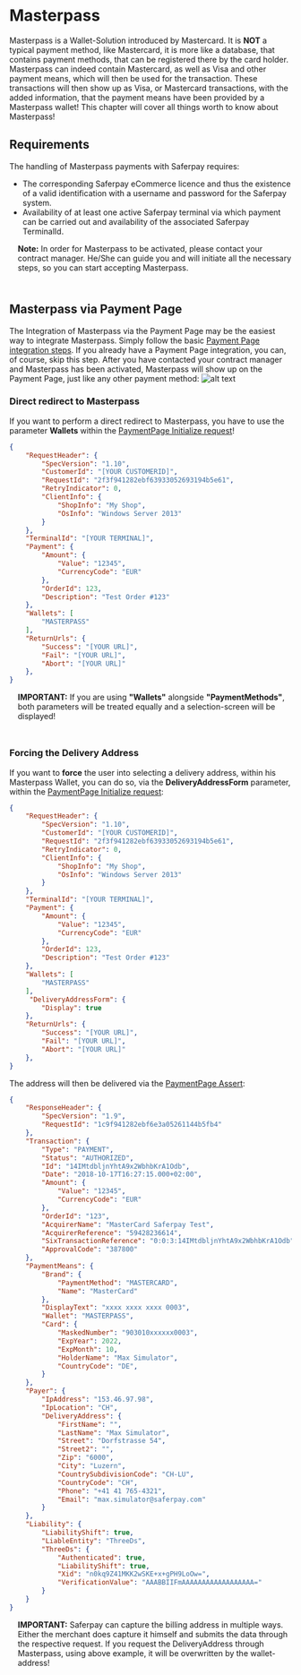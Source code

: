 # Masterpass

Masterpass is a Wallet-Solution introduced by Mastercard.
It is **NOT** a typical payment method, like Mastercard, it is more like a database, that contains payment methods, that can be registered there by the card holder.
Masterpass can indeed contain Mastercard, as well as Visa and other payment means, which will then be used for the transaction. These transactions will then show up as Visa, or Mastercard transactions, with the added information, that the payment means have been provided by a Masterpass wallet!
This chapter will cover all things worth to know about Masterpass!

## <a name="mp-req"></a> Requirements

The handling of Masterpass payments with Saferpay requires:

* The corresponding Saferpay eCommerce licence and thus the existence of a valid identification with a username and password for the Saferpay system.
* Availability of at least one active Saferpay terminal via which payment can be carried out and availability of the associated Saferpay TerminalId.

<div class="info" style="min-height: 75px;">
  <span class="glyphicon glyphicon-info-sign" style="color: rgb(110, 199, 215);font-size: 55px;height: 75px;float: left;margin-right: 15px;margin-top: 0px;"></span>
  <p><strong>Note:</strong> In order for Masterpass to be activated, please contact your contract manager. He/She can guide you and will initiate all the necessary steps, so you can start accepting Masterpass.</p>
</div>

## <a name="mp-pp"></a> Masterpass via Payment Page

The Integration of Masterpass via the Payment Page may be the easiest way to integrate Masterpass.
Simply follow the basic [Payment Page integration steps](Integration_PP.html). If you already have a Payment Page integration, you can, of course, skip this step. After you have contacted your contract manager and Masterpass has been activated, Masterpass will show up on the Payment Page, just like any other payment method:
![alt text](https://raw.githubusercontent.com/saferpay/sndbx/master/images/MasterpassPPage.PNG "Masterpass Payment Page")

### Direct redirect to Masterpass

If you want to perform a direct redirect to Masterpass, you have to use the parameter **Wallets** within the [PaymentPage Initialize request](https://saferpay.github.io/jsonapi/#Payment_v1_PaymentPage_Initialize)!

```json 
{
    "RequestHeader": {
        "SpecVersion": "1.10",
        "CustomerId": "[YOUR CUSTOMERID]",
        "RequestId": "2f3f941282ebf63933052693194b5e61",
        "RetryIndicator": 0,
        "ClientInfo": {
            "ShopInfo": "My Shop",
            "OsInfo": "Windows Server 2013"
        }
    },
    "TerminalId": "[YOUR TERMINAL]",
    "Payment": {
        "Amount": {
            "Value": "12345",
            "CurrencyCode": "EUR"
        },
        "OrderId": 123,
        "Description": "Test Order #123"
    },
    "Wallets": [
        "MASTERPASS"
    ],
    "ReturnUrls": {
        "Success": "[YOUR URL]",
        "Fail": "[YOUR URL]",
        "Abort": "[YOUR URL]"
    },
}

```

<div class="info" style="min-height: 75px;">
  <span class="glyphicon glyphicon-info-sign" style="color: rgb(110, 199, 215);font-size: 55px;height: 75px;float: left;margin-right: 15px;margin-top: 0px;"></span>
  <p><strong>IMPORTANT:</strong> If you are using <strong>"Wallets"</strong> alongside <strong>"PaymentMethods"</strong>, both parameters will be treated equally and a selection-screen will be displayed!</p>
</div>



### Forcing the Delivery Address

If you want to **force** the user into selecting a delivery address, within his Masterpass Wallet, you can do so, via the **DeliveryAddressForm** parameter, within the [PaymentPage Initialize request](https://saferpay.github.io/jsonapi/#Payment_v1_PaymentPage_Initialize):

```json 
{
    "RequestHeader": {
        "SpecVersion": "1.10",
        "CustomerId": "[YOUR CUSTOMERID]",
        "RequestId": "2f3f941282ebf63933052693194b5e61",
        "RetryIndicator": 0,
        "ClientInfo": {
            "ShopInfo": "My Shop",
            "OsInfo": "Windows Server 2013"
        }
    },
    "TerminalId": "[YOUR TERMINAL]",
    "Payment": {
        "Amount": {
            "Value": "12345",
            "CurrencyCode": "EUR"
        },
        "OrderId": 123,
        "Description": "Test Order #123"
    },
    "Wallets": [
        "MASTERPASS"
    ],
     "DeliveryAddressForm": {
        "Display": true
    },
    "ReturnUrls": {
        "Success": "[YOUR URL]",
        "Fail": "[YOUR URL]",
        "Abort": "[YOUR URL]"
    },
}

```

The address will then be delivered via the [PaymentPage Assert](https://saferpay.github.io/jsonapi/#Payment_v1_PaymentPage_Assert):

```json 
{
    "ResponseHeader": {
        "SpecVersion": "1.9",
        "RequestId": "1c9f941282ebf6e3a05261144b5fb4"
    },
    "Transaction": {
        "Type": "PAYMENT",
        "Status": "AUTHORIZED",
        "Id": "14IMtdbljnYhtA9x2WbhbKrA1Odb",
        "Date": "2018-10-17T16:27:15.000+02:00",
        "Amount": {
            "Value": "12345",
            "CurrencyCode": "EUR"
        },
        "OrderId": "123",
        "AcquirerName": "MasterCard Saferpay Test",
        "AcquirerReference": "59428236614",
        "SixTransactionReference": "0:0:3:14IMtdbljnYhtA9x2WbhbKrA1Odb",
        "ApprovalCode": "387800"
    },
    "PaymentMeans": {
        "Brand": {
            "PaymentMethod": "MASTERCARD",
            "Name": "MasterCard"
        },
        "DisplayText": "xxxx xxxx xxxx 0003",
        "Wallet": "MASTERPASS",
        "Card": {
            "MaskedNumber": "903010xxxxxx0003",
            "ExpYear": 2022,
            "ExpMonth": 10,
            "HolderName": "Max Simulator",
            "CountryCode": "DE",
        }
    },
    "Payer": {
        "IpAddress": "153.46.97.98",
        "IpLocation": "CH",
        "DeliveryAddress": {
            "FirstName": "",
            "LastName": "Max Simulator",
            "Street": "Dorfstrasse 54",
            "Street2": "",
            "Zip": "6000",
            "City": "Luzern",
            "CountrySubdivisionCode": "CH-LU",
            "CountryCode": "CH",
            "Phone": "+41 41 765-4321",
            "Email": "max.simulator@saferpay.com"
        }
    },
    "Liability": {
        "LiabilityShift": true,
        "LiableEntity": "ThreeDs",
        "ThreeDs": {
            "Authenticated": true,
            "LiabilityShift": true,
            "Xid": "n0kq9Z41MKK2wSKE+x+gPH9LoOw=",
            "VerificationValue": "AAABBIIFmAAAAAAAAAAAAAAAAAA="
        }
    }
}


```

<div class="warning" style="min-height: 75px;">
  <span class="glyphicon glyphicon-exclamation-sign" style="color: rgb(240, 169, 43);font-size: 55px;float: left;height: 75px;margin-right: 15px;margin-top: 0px;"></span>
  <p><strong>IMPORTANT:</strong> Saferpay can capture the billing address in multiple ways. Either the merchant does capture it himself and submits the data through the respective request. If you request the DeliveryAddress through Masterpass, using above example, it will be overwritten by the wallet-address!</p>
</div>



